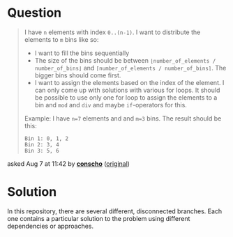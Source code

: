 # Question

> I have `n` elements with index `0..(n-1)`. I want to distribute the elements to `m` bins like so:
> 
> * I want to fill the bins sequentially
> * The size of the bins should be between `⌊number_of_elements / number_of_bins⌋` and `⌈number_of_elements / number_of_bins⌉`. The bigger bins should come first.
> * I want to assign the elements based on the index of the element. I can only come up with solutions with various for loops. It should be possible to use only one for loop to assign the elements to a bin and `mod` and `div` and maybe `if`-operators for this. 
> 
> Example: I have `n=7` elements and and `m=3` bins. The result should be this:
> 
>     Bin 1: 0, 1, 2 
>     Bin 2: 3, 4
>     Bin 3: 5, 6

asked Aug 7 at 11:42 by **[conscho](http://stackoverflow.com/users/3258909/conscho)** ([original](http://stackoverflow.com/questions/31876912/))

# Solution
In this repository, there are several different, disconnected branches. Each one contains a particular solution to the problem using different dependencies or approaches.
